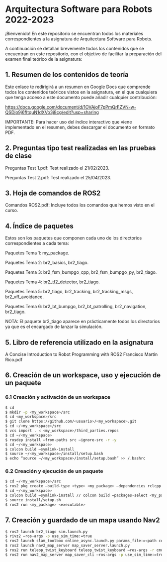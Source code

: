 # Arquitectura Software para Robots 2022-2023

¡Bienvenido! En este repositorio se encuentran todos los materiales correspondientes a la asignatura de Arquitectura Software para Robots.

A continuación se detallan brevemente todos los contenidos que se encuentran en este repositorio, con el objetivo de facilitar la preparación del examen final teórico de la asignatura:

## 1. Resumen de los contenidos de teoría

Este enlace te redirigirá a un resumen en Google Docs que comprende todos los contenidos teóricos vistos en la asignatura, en el que cualquiera que tenga acceso a este documento puede añadir cualquier contribución:

https://docs.google.com/document/d/1OVAjoF7pPmQrFZVN-w-QSDjo9j6fItquN1dXVo3j8cg/edit?usp=sharing

IMPORTANTE: Para hacer uso del índice interactivo que viene implementado en el resumen, debes descargar el documento en formato PDF.

## 2. Preguntas tipo test realizadas en las pruebas de clase

Preguntas Test 1.pdf: Test realizado el 21/02/2023.

Preguntas Test 2.pdf: Test realizado el 25/04/2023.

## 3. Hoja de comandos de ROS2

Comandos ROS2.pdf: Incluye todos los comandos que hemos visto en el curso.

## 4. Índice de paquetes

Estos son los paquetes que componen cada uno de los directorios correspondientes a cada tema:

Paquetes Tema 1: my_package.

Paquetes Tema 2: br2_basics, br2_tiago.

Paquetes Tema 3: br2_fsm_bumpgo_cpp, br2_fsm_bumpgo_py, br2_tiago.

Paquetes Tema 4: br2_tf2_detector, br2_tiago.

Paquetes Tema 5: br2_tiago, br2_tracking, br2_tracking_msgs, br2_vff_avoidance.

Paquetes Tema 6: br2_bt_bumpgo, br2_bt_patrolling, br2_navigation, br2_tiago.

NOTA: El paquete br2_tiago aparece en prácticamente todos los directorios ya que es el encargado de lanzar la simulación.

## 5. Libro de referencia utilizado en la asignatura

A Concise Introduction to Robot Programming with ROS2 Francisco Martín Rico.pdf

## 6. Creación de un workspace, uso y ejecución de un paquete

### 6.1 Creación y activación de un workspace

```sh
$ cd
$ mkdir -p <my_workspace>/src
$ cd <my_workspace>/src
$ git clone https://github.com/<usuario>/<my_workspace>.git
$ cd ~/<my_workspace>/src
$ vcs import . < <my_workspace>/third_parties.repos
$ cd ~/<my_workspace>
$ rosdep install –from-paths src –ignore-src -r -y
$ cd ~/<my_workspace>
$ colcon build –symlink-install
$ source ~/<my_workspace>/install/setup.bash
$ echo “source ~/<my_workspace>/install/setup.bash” >> /.bashrc
```

### 6.2 Creación y ejecución de un paquete

```sh
$ cd ~/<my_workspace>/src
$ ros2 pkg create –build-type <type> <my_package> –dependencies rclcpp <message_type>_msgs
$ cd ~/<my_workspace>
$ colcon build –symlink-install // colcon build –packages-select <my_package>
$ source install/setup.sh
$ ros2 run <my_package> <executable>
```

## 7. Creación y guardado de un mapa usando Nav2

```sh
$ ros2 launch br2_tiago sim.launch.py
$ rivz2 –ros-args -p use_sim_time:=true
$ ros2 launch slam_toolbox online_async.launch.py params_file:=<path completo a mapper_class_params_online_async.yaml> use_sim_time:=true
$ ros2 launch nav2_map_server map_saver_server.launch.py
$ ros2 run teleop_twist_keyboard teleop_twist_keyboard –ros-args -r cmd_vel:=key_vel -p use_sim_time:=true
$ ros2 run nav2_map_server map_saver_cli –ros-args -p use_sim_time:=true
```

